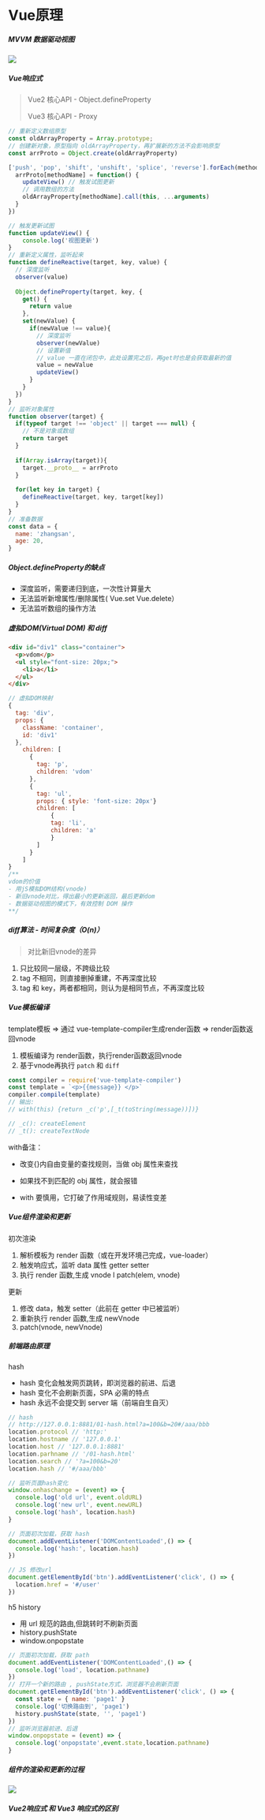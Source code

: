 # Vue原理

##### MVVM 数据驱动视图

![](https://cenmcc-es-1251934167.cos.ap-nanjing.myqcloud.com/blog/1289143-20200604161010530-582947684.png)

##### Vue响应式

> Vue2 核心API - Object.defineProperty
>
> Vue3 核心API - Proxy

```js
// 重新定义数组原型
const oldArrayProperty = Array.prototype;
// 创建新对象，原型指向 oldArrayProperty，再扩展新的方法不会影响原型
const arrProto = Object.create(oldArrayProperty)

['push', 'pop', 'shift', 'unshift', 'splice', 'reverse'].forEach(methodName => {
  arrProto[methodName] = function() {
    updateView() // 触发试图更新
    // 调用数组的方法
    oldArrayProperty[methodName].call(this, ...arguments)
  }
})

// 触发更新试图
function updateView() {
	console.log('视图更新')
}
// 重新定义属性，监听起来
function defineReactive(target, key, value) {
  // 深度监听
  observer(value)
  
  Object.defineProperty(target, key, {
    get() {
      return value
    },
    set(newValue) {
      if(newValue !== value){
        // 深度监听
        observer(newValue)
        // 设置新值
        // value 一直在闭包中，此处设置完之后，再get时也是会获取最新的值
        value = newValue
        updateView()
      }
    }
  })
}
// 监听对象属性 
function observer(target) {
  if(typeof target !== 'object' || target === null) {
    // 不是对象或数组
    return target
  }
  
  if(Array.isArray(target)){
    target.__proto__ = arrProto
  }
  
  for(let key in target) {
    defineReactive(target, key, target[key])
  }
}
// 准备数据
const data = {
  name: 'zhangsan',
  age: 20,
}


```

##### Object.defineProperty的缺点

- 深度监听，需要递归到底，一次性计算量大
- 无法监听新增属性/删除属性( Vue.set Vue.delete）
- 无法监听数组的操作方法

##### 虚拟DOM(Virtual DOM) 和 diff

```html
<div id="div1" class="container">
  <p>vdom</p>
  <ul style="font-size: 20px;">
    <li>a</li>
  </ul>
</div>
```

```js
// 虚拟DOM映射
{
  tag: 'div',
  props: {
    className: 'container',
    id: 'div1'
  },
    children: [
      {
        tag: 'p',
        children: 'vdom'
      },
      {
        tag: 'ul',
        props: { style: 'font-size: 20px'}
        children: [
        	{
        	tag: 'li',
        	children: 'a'
      		}
        ]
      }
    ]
}
/**
vdom的价值
- 用jS模拟DOM结构(vnode)
- 新旧vnode对比，得出最小的更新返回，最后更新dom
- 数据驱动视图的模式下，有效控制 DOM 操作
**/
```

##### diff算法 - 时间复杂度（O(n)）

> 对比新旧vnode的差异

1. 只比较同一层级，不跨级比较
2. tag 不相同，则直接删掉重建，不再深度比较
3. tag 和 key，两者都相同，则认为是相同节点，不再深度比较

##### Vue模板编译

template模板 => 通过 vue-template-compiler生成render函数 => render函数返回vnode

1. 模板编译为 render函数，执行render函数返回vnode
2. 基于vnode再执行 `patch` 和 `diff`

```js
const compiler = require('vue-template-compiler')
const template = `<p>{{message}} </p>`
compiler.compile(template)
// 输出:
// with(this) {return _c('p',[_t(toString(message))])}

// _c(): createElement
// _t(): createTextNode
```

with备注：

- 改变{}内自由变量的查找规则，当做 obj 属性来查找
- 如果找不到匹配的 obj 属性，就会报错

- with 要慎用，它打破了作用域规则，易读性变差

##### Vue组件渲染和更新

初次渲染

1. 解析模板为 render 函数（或在开发环境己完成，vue-loader）
2. 触发响应式，监听 data 属性 getter setter
3. 执行 render 函数,生成 vnode I patch(elem, vnode)

更新

1. 修改 data，触发 setter（此前在 getter 中已被监听）
2. 重新执行 render 函数,生成 newVnode
3. patch(vnode, newVnode)

##### 前端路由原理

hash 

- hash 变化会触发网页跳转，即浏览器的前进、后退
- hash 变化不会刷新页面，SPA 必需的特点
- hash 永远不会提交到 server 端（前端自生自灭）

```js
// hash
// http://127.0.0.1:8881/01-hash.html?a=100&b=20#/aaa/bbb
location.protocol // 'http:'
location.hostname // '127.0.0.1'
location.host // '127.0.0.1:8881'
location.parhname // '/01-hash.html'
location.search // '?a=100&b=20'
location.hash // '#/aaa/bbb'

// 监听页面hash变化
window.onhaschange = (event) => {
  console.log('old url', event.oldURL)
  console.log('new url', event.newURL)
  console.log('hash', location.hash)
}

// 页面初次加载，获取 hash
document.addEventListener('DOMContentLoaded',() => {
  console.log('hash:', location.hash)
})

// JS 修改url
document.getElementById('btn').addEventListener('click', () => {
  location.href = '#/user'
})
```

 h5 history

- 用 url 规范的路由,但跳转时不刷新页面
- history.pushState
- window.onpopstate

```js
// 页面初次加载，获取 path
document.addEventListener('DOMContentLoaded',() => {
  console.log('load', location.pathname)
})
// 打开一个新的路由 , pushState方式，浏览器不会刷新页面
document.getElementById('btn').addEventListener('click', () => {
  const state = { name: 'page1' }
  console.log('切换路由到', 'page1')
  history.pushState(state, '', 'page1')
})
// 监听浏览器前进、后退
window.onpopstate = (event) => {
  console.log('onpopstate',event.state,location.pathname)
}
```

##### 组件的渲染和更新的过程

![](https://cenmcc-es-1251934167.cos.ap-nanjing.myqcloud.com/blog/WX20220830-165907.png)

##### Vue2响应式 和 Vue3 响应式的区别

